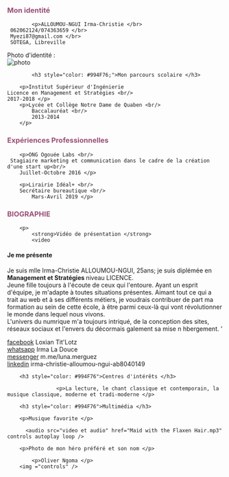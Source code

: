 <!DOCTYPE HTML>
<html>
<head>
  <p></p>
   			 <meta>
             <link href="file:///C|/Users/GINGO/Documents/Fax/Nouveau dossier/style.css" rel="stylesheet" type="text/css">
			 <TITLE>Ma présentation</title> 
</head>		
<body>
		<h3 style="color: #994F76;">Mon identité </h3>
		
			<p>ALLOUMOU-NGUI Irma-Christie </br>
	 062062124/074363659 </br>
	 Myezi87@gmail.com </br> 
	 SOTEGA, Libreville
</p>
<div></div>
		<p>
		Photo d'identité :<br />
		<img src="bureau/page web html et css/images/photo.jpg" alt="photo" />
		</p>
		
			<h3 style="color: #994F76;">Mon parcours scolaire </h3>
		
		<p>Institut Supérieur d'Ingénierie 
	Licence en Management et Stratégies <br/>
	2017-2018 </p>
		<p>Lycée et Collège Notre Dame de Quaben <br/>
			Baccalauréat <br/>
			2013-2014
		</p>
<body>
			<h3 style="color: #994F76">Expériences Professionnelles</h3>
		
		<p>ONG Ogouée Labs <br/>
	 Stagiaire marketing et communication dans le cadre de la création d'une start up<br/>
		Juillet-Octobre 2016 </p>

		<p>Lirairie Idéal+ <br/>
		Secrétaire bureautique <br/>
			Mars-Avril 2019 </p>
</body>
			
<body>
		<h3 style="color: #994F76">BIOGRAPHIE</h3>
		
		<p>
			<strong>Vidéo de présentation </strong>
			<video 
			
<h4>Je me présente </h4>
			<p>Je suis mlle Irma-Christie ALLOUMOU-NGUI, 25ans; je suis diplémée en <strong>Management et Stratégies </strong> niveau LICENCE. <br/>
Jeune fille toujours à l'écoute de ceux qui l'entoure. Ayant un esprit d'équipe, je m'adapte à toutes situations présentes. Aimant tout ce qui a trait au web et à ses différents métiers, je voudrais contribuer de part ma formation au sein de cette école, à être parmi ceux-là qui vont révolutionner le monde dans lequel nous vivons. <br/>
			L'univers du numrique m'a toujours intriqué, de la conception des sites, réseaux sociaux et l'envers du décormais galement sa mise n hbergement.	'
		</p>
</body>
<body>	
		<p>
			<a href="http://www.facebook.com">facebook</a> Loxian Tit'Lotz<br/>
			<a href="http://www.whatsapp.com">whatsapp</a> Irma La Douce<br/>
			<a href="http://www.messenger.com">messenger</a> m.me/luna.merguez<br/>
			<a href="http://www.linkedin.com">linkedin</a> irma-christie-alloumou-ngui-ab8040149<br/>
</body>
<body>
			
		<h3 style="color: #994F76">Centres d'intérêts </h3>
					
					<p>La lecture, le chant classique et contemporain, la musique classique, moderne et tradi-moderne </p>
		
		<h3 style="color: #994F76">Multimédia </h3>
		
		<p>Musique favorite </p>
		
		  <audio src="video et audio" href="Maid with the Flaxen Hair.mp3" controls autoplay loop />
		
		<p>Photo de mon héro préféré et son nom </p>

	        <p>Oliver Ngoma </p>
		<img ="controls" />		
</p>

</body>
